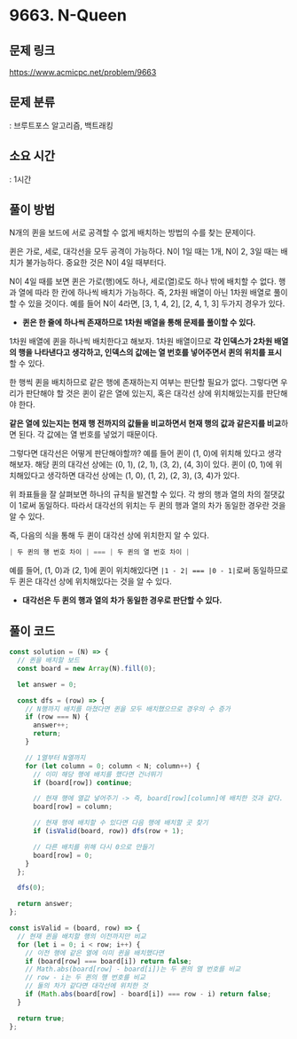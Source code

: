 # 9663. N-Queen

## 문제 링크

https://www.acmicpc.net/problem/9663

## 문제 분류

: 브루트포스 알고리즘, 백트래킹

## 소요 시간

: 1시간

## 풀이 방법

N개의 퀸을 보드에 서로 공격할 수 없게 배치하는 방법의 수를 찾는 문제이다.

퀸은 가로, 세로, 대각선을 모두 공격이 가능하다. N이 1일 때는 1개, N이 2, 3일 때는 배치가 불가능하다. 중요한 것은 N이 4일 때부터다.

N이 4일 때를 보면 퀸은 가로(행)에도 하나, 세로(열)로도 하나 밖에 배치할 수 없다. 행과 열에 따라 한 칸에 하나씩 배치가 가능하다. 즉, 2차원 배열이 아닌 1차원 배열로 풀이할 수 있을 것이다. 예를 들어 N이 4라면, [3, 1, 4, 2], [2, 4, 1, 3] 두가지 경우가 있다.

- **퀸은 한 줄에 하나씩 존재하므로 1차원 배열을 통해 문제를 풀이할 수 있다.**

1차원 배열에 퀸을 하나씩 배치한다고 해보자. 1차원 배열이므로 **각 인덱스가 2차원 배열의 행을 나타낸다고 생각하고, 인덱스의 값에는 열 번호를 넣어주면서 퀸의 위치를 표시**할 수 있다.

한 행씩 퀸을 배치하므로 같은 행에 존재하는지 여부는 판단할 필요가 없다. 그렇다면 우리가 판단해야 할 것은 퀸이 같은 열에 있는지, 혹은 대각선 상에 위치해있는지를 판단해야 한다.

**같은 열에 있는지는 현재 행 전까지의 값들을 비교하면서 현재 행의 값과 같은지를 비교**하면 된다. 각 값에는 열 번호를 넣었기 때문이다.

그렇다면 대각선은 어떻게 판단해야할까? 예를 들어 퀸이 (1, 0)에 위치해 있다고 생각해보자. 해당 퀸의 대각선 상에는 (0, 1), (2, 1), (3, 2), (4, 3)이 있다. 퀸이 (0, 1)에 위치해있다고 생각하면 대각선 상에는 (1, 0), (1, 2), (2, 3), (3, 4)가 있다.

위 좌표들을 잘 살펴보면 하나의 규칙을 발견할 수 있다. 각 쌍의 행과 열의 차의 절댓값이 1로써 동일하다. 따라서 대각선의 위치는 두 퀸의 행과 열의 차가 동일한 경우란 것을 알 수 있다.

즉, 다음의 식을 통해 두 퀸이 대각선 상에 위치한지 알 수 있다.

```js
| 두 퀸의 행 번호 차이 | === | 두 퀸의 열 번호 차이 |
```

예를 들어, (1, 0)과 (2, 1)에 퀸이 위치해있다면 `|1 - 2| === |0 - 1|`로써 동일하므로 두 퀸은 대각선 상에 위치해있다는 것을 알 수 있다.

- **대각선은 두 퀸의 행과 열의 차가 동일한 경우로 판단할 수 있다.**

## 풀이 코드

```js
const solution = (N) => {
  // 퀸을 배치할 보드
  const board = new Array(N).fill(0);

  let answer = 0;

  const dfs = (row) => {
    // N행까지 배치를 마쳤다면 퀸을 모두 배치했으므로 경우의 수 증가
    if (row === N) {
      answer++;
      return;
    }

    // 1열부터 N열까지
    for (let column = 0; column < N; column++) {
      // 이미 해당 행에 배치를 했다면 건너뛰기
      if (board[row]) continue;

      // 현재 행에 열값 넣어주기 -> 즉, board[row][column]에 배치한 것과 같다.
      board[row] = column;

      // 현재 행에 배치할 수 있다면 다음 행에 배치할 곳 찾기
      if (isValid(board, row)) dfs(row + 1);

      // 다른 배치를 위해 다시 0으로 만들기
      board[row] = 0;
    }
  };

  dfs(0);

  return answer;
};

const isValid = (board, row) => {
  // 현재 퀸을 배치할 행의 이전까지만 비교
  for (let i = 0; i < row; i++) {
    // 이전 행에 같은 열에 이미 퀸을 배치했다면
    if (board[row] === board[i]) return false;
    // Math.abs(board[row] - board[i])는 두 퀸의 열 번호를 비교
    // row - i는 두 퀸의 행 번호를 비교
    // 둘의 차가 같다면 대각선에 위치한 것
    if (Math.abs(board[row] - board[i]) === row - i) return false;
  }

  return true;
};
```
